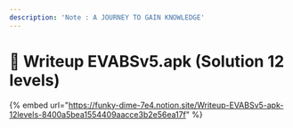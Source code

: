 ```yaml
---
description: 'Note : A JOURNEY TO GAIN KNOWLEDGE'
---
```


# 📲 Writeup EVABSv5.apk (Solution 12 levels)

{% embed url="https://funky-dime-7e4.notion.site/Writeup-EVABSv5-apk-12levels-8400a5bea1554409aacce3b2e56ea17f" %}
